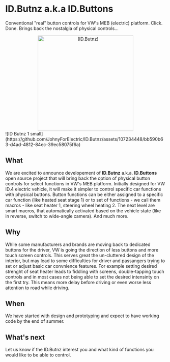 # ID.Butnz a.k.a ID.Buttons
Conventional "real" button controls for VW's MEB (electric) platform. Click. Done. Brings back the nostalgia of physical controls...

<div align="center">
  <img src="https://github.com/JohnyForElectric/ID.Butnz/assets/107234448/bb590b63-d4ad-4812-84ec-39ec58075f6a" alt="(ID.Butnz)" width="300px">
</div>
![ID Butnz 1 small](https://github.com/JohnyForElectric/ID.Butnz/assets/107234448/bb590b63-d4ad-4812-84ec-39ec58075f6a)

## What
We are excited to announce developement of **ID.Butnz** a.k.a. **ID.Buttons** open source project that will bring back the option of physical button controls for select functions in VW's MEB platform. Initially designed for VW ID.4 electric vehicle, it will make it simpler to control specific car functions with physical buttons. Button functions can be either assigned to a specific car function (like heated seat stage 1) or to set of functions - we call them macros - like seat heater 1, steering wheel heating 2. The next level are smart macros, that automatically activated based on the vehicle state (like in reverse, switch to wide-angle camera). And much more.

## Why
While some manufacturers and brands are moving back to dedicated buttons for the driver, VW is going the direction of less buttons and more touch screen controls. This serves great the un-cluttered design of the interior, but may lead to some difficulties for driver and passangers trying to set or adjust basic car convnience features. For example setting desired strenght of seat heater leads to fiddling with screens, double-tapping touch controls and in most cases not being able to set the desired intensinty on the first try. This means more delay before driving or even worse less attention to road while driving. 

## When
We have started with design and prototyping and expect to have working code by the end of summer.

## What's next
Let us know if the ID.Butnz interest you and what kind of functions you would like to be able to control.



